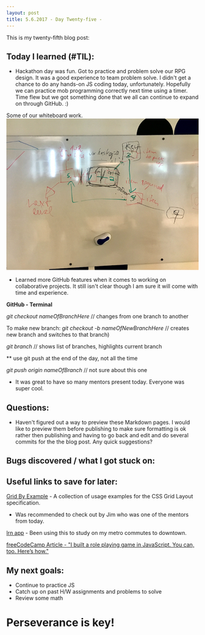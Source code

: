 ```yaml
---
layout: post
title: 5.6.2017 - Day Twenty-five - 
---
```


This is my twenty-fifth blog post:

## Today I learned (#TIL):   

- Hackathon day was fun.  Got to practice and problem solve our RPG design.  It was a good experience to team problem solve.  I didn't get a chance to do any hands-on JS coding today, unfortunately.  Hopefully we can practice mob programming correctly next time using a timer.  Time flew but we got something done that we all can continue to expand on through GitHub.  :)

Some of our whiteboard work.  
![rpg_design](/images/rpg_design.jpg)

- Learned more GitHub features when it comes to working on collaborative projects.  It still isn't clear though I am sure it will come with time and experience. 

**GitHub - Terminal**

*git checkout nameOfBranchHere*   // changes from one branch to another

To make new branch:
*git checkout -b nameOfNewBranchHere*   // creates new branch and switches to that branch)

*git branch*  // shows list of branches, highlights current branch

** use git push at the end of the day, not all the time

*git push origin nameOfBranch*  // not sure about this one

- It was great to have so many mentors present today.  Everyone was super cool.  


## Questions:

- Haven't figured out a way to preview these Markdown pages.  I would like to preview them before publishing to make sure formatting is ok rather then publishing and having to go back and edit and do several commits for the the blog post.   Any quick suggestions?


## Bugs discovered / what I got stuck on:


## Useful links to save for later:

[Grid By Example](http://gridbyexample.com/) - A collection of usage examples for the CSS Grid Layout specification.
- Was recommended to check out by Jim who was one of the mentors from today.

[lrn app](http://lrnapp.com/) - Been using this to study on my metro commutes to downtown.  

[freeCodeCamp Article - "I built a role playing game in JavaScript. You can, too. Here’s how."](https://medium.freecodecamp.com/learning-javascript-by-making-a-game-4aca51ad9030)

## My next goals:

- Continue to practice JS
- Catch up on past H/W assignments and problems to solve
- Review some math


# Perseverance is key!







